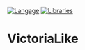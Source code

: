 [![Langage](https://img.shields.io/badge/langage-Python-blue.svg)](https://www.python.org/)
[![Libraries](https://img.shields.io/badge/framework-Pygame-green.svg)](https://www.pygame.org/)
# VictoriaLike
